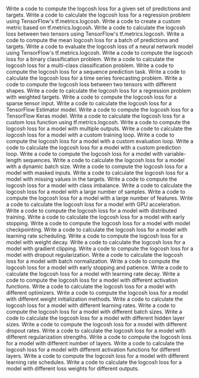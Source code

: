 Write a code to compute the logcosh loss for a given set of predictions and targets.
Write a code to calculate the logcosh loss for a regression problem using TensorFlow's tf.metrics.logcosh.
Write a code to create a custom metric based on tf.metrics.logcosh.
Write a code to calculate the logcosh loss between two tensors using TensorFlow's tf.metrics.logcosh.
Write a code to compute the mean logcosh loss for a batch of predictions and targets.
Write a code to evaluate the logcosh loss of a neural network model using TensorFlow's tf.metrics.logcosh.
Write a code to compute the logcosh loss for a binary classification problem.
Write a code to calculate the logcosh loss for a multi-class classification problem.
Write a code to compute the logcosh loss for a sequence prediction task.
Write a code to calculate the logcosh loss for a time series forecasting problem.
Write a code to compute the logcosh loss between two tensors with different shapes.
Write a code to calculate the logcosh loss for a regression problem with weighted targets.
Write a code to compute the logcosh loss for a sparse tensor input.
Write a code to calculate the logcosh loss for a TensorFlow Estimator model.
Write a code to compute the logcosh loss for a TensorFlow Keras model.
Write a code to calculate the logcosh loss for a custom loss function using tf.metrics.logcosh.
Write a code to compute the logcosh loss for a model with multiple outputs.
Write a code to calculate the logcosh loss for a model with a custom training loop.
Write a code to compute the logcosh loss for a model with a custom evaluation loop.
Write a code to calculate the logcosh loss for a model with a custom prediction loop.
Write a code to compute the logcosh loss for a model with variable-length sequences.
Write a code to calculate the logcosh loss for a model with a dynamic batch size.
Write a code to compute the logcosh loss for a model with masked inputs.
Write a code to calculate the logcosh loss for a model with missing values in the targets.
Write a code to compute the logcosh loss for a model with class imbalance.
Write a code to calculate the logcosh loss for a model with a large number of samples.
Write a code to compute the logcosh loss for a model with a large number of features.
Write a code to calculate the logcosh loss for a model with GPU acceleration.
Write a code to compute the logcosh loss for a model with distributed training.
Write a code to calculate the logcosh loss for a model with early stopping.
Write a code to compute the logcosh loss for a model with model checkpointing.
Write a code to calculate the logcosh loss for a model with learning rate scheduling.
Write a code to compute the logcosh loss for a model with weight decay.
Write a code to calculate the logcosh loss for a model with gradient clipping.
Write a code to compute the logcosh loss for a model with dropout regularization.
Write a code to calculate the logcosh loss for a model with batch normalization.
Write a code to compute the logcosh loss for a model with early stopping and patience.
Write a code to calculate the logcosh loss for a model with learning rate decay.
Write a code to compute the logcosh loss for a model with different activation functions.
Write a code to calculate the logcosh loss for a model with different optimizers.
Write a code to compute the logcosh loss for a model with different weight initialization methods.
Write a code to calculate the logcosh loss for a model with different learning rates.
Write a code to compute the logcosh loss for a model with different batch sizes.
Write a code to calculate the logcosh loss for a model with different hidden layer sizes.
Write a code to compute the logcosh loss for a model with different dropout rates.
Write a code to calculate the logcosh loss for a model with different regularization strengths.
Write a code to compute the logcosh loss for a model with different number of layers.
Write a code to calculate the logcosh loss for a model with different activation functions for different layers.
Write a code to compute the logcosh loss for a model with different learning rate schedules.
Write a code to calculate the logcosh loss for a model with different loss weights for different outputs.